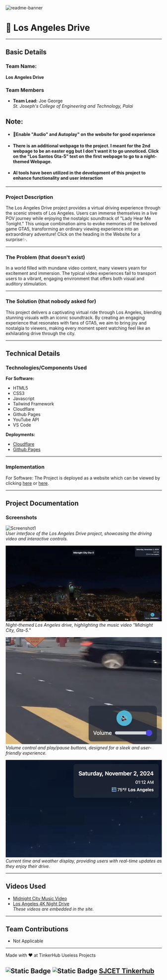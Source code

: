 <img height ="450" width="1000" alt="readme-banner" src="https://github.com/user-attachments/assets/35332e92-44cb-425b-9dff-27bcf1023c6c">

# 🌃 Los Angeles Drive

---

## Basic Details

### **Team Name:** 
**Los Angeles Drive**

### **Team Members**
- **Team Lead:** Joe George  
  *St. Joseph's College of Engineering and Technology, Palai*

## **Note:** 
- #### 🔴Enable "Audio" and Autoplay" on the website for good experience
- #### There is an additional webpage to the project. I meant for the 2nd webpage to be an easter egg but I don't want it to go unnoticed. Click on the "Los Santos Gta-5" text on the first webpage to go to a night-themed Webpage.
- #### AI tools have been utilized in the development of this project to enhance functionality and user interaction
  
---

### **Project Description**
The Los Angeles Drive project provides a virtual driving experience through the scenic streets of Los Angeles. Users can immerse themselves in a live POV journey while enjoying the nostalgic soundtrack of "Lady Hear Me Tonight." This unique combination aims to evoke memories of the beloved game GTA5, transforming an ordinary viewing experience into an extraordinary adventure! 
Click on the heading in the Website for a surprise✨.

---

### **The Problem (that doesn't exist)**
In a world filled with mundane video content, many viewers yearn for excitement and immersion. The typical video experiences fail to transport users to a vibrant, engaging environment that offers both visual and auditory stimulation.

---

### **The Solution (that nobody asked for)**
This project delivers a captivating virtual ride through Los Angeles, blending stunning visuals with an iconic soundtrack. By creating an engaging experience that resonates with fans of GTA5, we aim to bring joy and nostalgia to viewers, making every moment spent watching feel like an exhilarating drive through the city.

---

## Technical Details

### **Technologies/Components Used**
**For Software:**
- HTML5
- CSS3
- Javascript
- Tailwind Framework
- Cloudflare
- Github Pages
- YouTube API
- VS Code

**Deployments:**
- [Cloudflare](https://los-angeles-drive.pages.dev)
- [Github Pages](https://joegeorge022.github.io/Los-Angeles-Drive/)
  
---

### **Implementation**
For Software: 
The Project is deployed as a website which can be viewed by clicking [here](https://joegeorge022.github.io/Los-Angeles-Drive/) or [here](https://los-angeles-drive.pages.dev/).

---

## Project Documentation

### **Screenshots**
![Screenshot1](Screenshots/pic1.png)  
*User interface of the Los Angeles Drive project, showcasing the driving video and interactive controls.*

![Screenshot4](Screenshots/pic4.png)  
*Night-themed Los Angeles drive, highlighting the music video "Midnight City, Gta-5."*

![Screenshot2](Screenshots/pic2.png)  
*Volume control and play/pause buttons, designed for a sleek and user-friendly experience.*

![Screenshot3](Screenshots/pic3.png)  
*Current time and weather display, providing users with real-time updates as they enjoy their drive.*

---

## **Videos Used**
- [Midnight City Music Video](https://youtu.be/D_4S4mT3xG0?si=ieAESdp9XJ2YZlch)  
- [Los Angeles 4K Night Drive](https://youtu.be/WL-xeM0RD7E?si=H8TjNcDeD-GgeKWT)  
*These videos are embedded in the site.*

---

## **Team Contributions**
- Not Applicable

---

Made with ❤️ at TinkerHub Useless Projects 

![Static Badge](https://img.shields.io/badge/TinkerHub-24?color=%23000000&link=https%3A%2F%2Fwww.tinkerhub.org%2F) 
![Static Badge](https://img.shields.io/badge/UselessProject--24-24?link=https%3A%2F%2Fwww.tinkerhub.org%2Fevents%2FQ2Q1TQKX6Q%2FUseless%2520Projects)
[SJCET Tinkerhub](https://www.tinkerhub.org/campus/2165/St.%20Josephs%20College%20of%20Engineering%20and%20Technology,%20Choondacherry)
---
